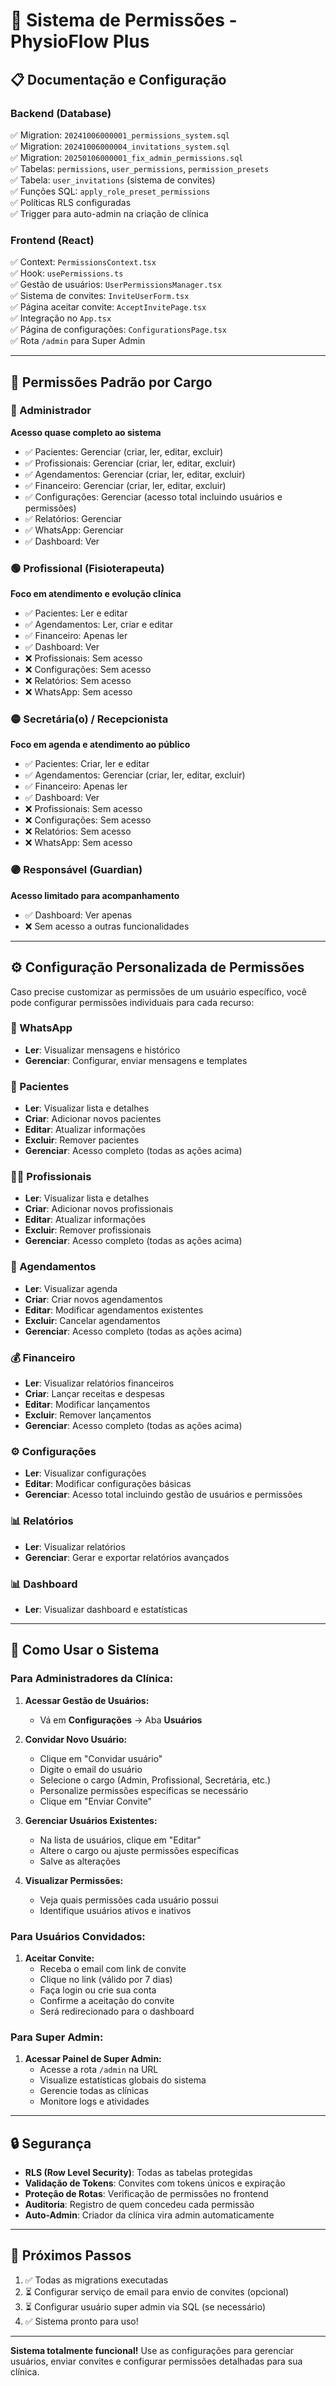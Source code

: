 # 🔐 Sistema de Permissões - PhysioFlow Plus

## 📋 Documentação e Configuração

### Backend (Database)
✅ Migration: `20241006000001_permissions_system.sql`  
✅ Migration: `20241006000004_invitations_system.sql`  
✅ Migration: `20250106000001_fix_admin_permissions.sql`  
✅ Tabelas: `permissions`, `user_permissions`, `permission_presets`  
✅ Tabela: `user_invitations` (sistema de convites)  
✅ Funções SQL: `apply_role_preset_permissions`  
✅ Políticas RLS configuradas  
✅ Trigger para auto-admin na criação de clínica

### Frontend (React)
✅ Context: `PermissionsContext.tsx`  
✅ Hook: `usePermissions.ts`  
✅ Gestão de usuários: `UserPermissionsManager.tsx`  
✅ Sistema de convites: `InviteUserForm.tsx`  
✅ Página aceitar convite: `AcceptInvitePage.tsx`  
✅ Integração no `App.tsx`  
✅ Página de configurações: `ConfigurationsPage.tsx`  
✅ Rota `/admin` para Super Admin

---

## 👥 Permissões Padrão por Cargo

### 🔵 Administrador
**Acesso quase completo ao sistema**

- ✅ Pacientes: Gerenciar (criar, ler, editar, excluir)
- ✅ Profissionais: Gerenciar (criar, ler, editar, excluir)
- ✅ Agendamentos: Gerenciar (criar, ler, editar, excluir)
- ✅ Financeiro: Gerenciar (criar, ler, editar, excluir)
- ✅ Configurações: Gerenciar (acesso total incluindo usuários e permissões)
- ✅ Relatórios: Gerenciar
- ✅ WhatsApp: Gerenciar
- ✅ Dashboard: Ver

### 🟢 Profissional (Fisioterapeuta)
**Foco em atendimento e evolução clínica**

- ✅ Pacientes: Ler e editar
- ✅ Agendamentos: Ler, criar e editar
- ✅ Financeiro: Apenas ler
- ✅ Dashboard: Ver
- ❌ Profissionais: Sem acesso
- ❌ Configurações: Sem acesso
- ❌ Relatórios: Sem acesso
- ❌ WhatsApp: Sem acesso

### 🟡 Secretária(o) / Recepcionista
**Foco em agenda e atendimento ao público**

- ✅ Pacientes: Criar, ler e editar
- ✅ Agendamentos: Gerenciar (criar, ler, editar, excluir)
- ✅ Financeiro: Apenas ler
- ✅ Dashboard: Ver
- ❌ Profissionais: Sem acesso
- ❌ Configurações: Sem acesso
- ❌ Relatórios: Sem acesso
- ❌ WhatsApp: Sem acesso

### 🟣 Responsável (Guardian)
**Acesso limitado para acompanhamento**

- ✅ Dashboard: Ver apenas
- ❌ Sem acesso a outras funcionalidades

---

## ⚙️ Configuração Personalizada de Permissões

Caso precise customizar as permissões de um usuário específico, você pode configurar permissões individuais para cada recurso:

### 📱 WhatsApp
- **Ler**: Visualizar mensagens e histórico
- **Gerenciar**: Configurar, enviar mensagens e templates

### 👤 Pacientes
- **Ler**: Visualizar lista e detalhes
- **Criar**: Adicionar novos pacientes
- **Editar**: Atualizar informações
- **Excluir**: Remover pacientes
- **Gerenciar**: Acesso completo (todas as ações acima)

### 👨‍⚕️ Profissionais
- **Ler**: Visualizar lista e detalhes
- **Criar**: Adicionar novos profissionais
- **Editar**: Atualizar informações
- **Excluir**: Remover profissionais
- **Gerenciar**: Acesso completo (todas as ações acima)

### 📅 Agendamentos
- **Ler**: Visualizar agenda
- **Criar**: Criar novos agendamentos
- **Editar**: Modificar agendamentos existentes
- **Excluir**: Cancelar agendamentos
- **Gerenciar**: Acesso completo (todas as ações acima)

### 💰 Financeiro
- **Ler**: Visualizar relatórios financeiros
- **Criar**: Lançar receitas e despesas
- **Editar**: Modificar lançamentos
- **Excluir**: Remover lançamentos
- **Gerenciar**: Acesso completo (todas as ações acima)

### ⚙️ Configurações
- **Ler**: Visualizar configurações
- **Editar**: Modificar configurações básicas
- **Gerenciar**: Acesso total incluindo gestão de usuários e permissões

### 📊 Relatórios
- **Ler**: Visualizar relatórios
- **Gerenciar**: Gerar e exportar relatórios avançados

### 📊 Dashboard
- **Ler**: Visualizar dashboard e estatísticas

---

## 🚀 Como Usar o Sistema

### Para Administradores da Clínica:

1. **Acessar Gestão de Usuários:**
   - Vá em **Configurações** → Aba **Usuários**

2. **Convidar Novo Usuário:**
   - Clique em "Convidar usuário"
   - Digite o email do usuário
   - Selecione o cargo (Admin, Profissional, Secretária, etc.)
   - Personalize permissões específicas se necessário
   - Clique em "Enviar Convite"

3. **Gerenciar Usuários Existentes:**
   - Na lista de usuários, clique em "Editar"
   - Altere o cargo ou ajuste permissões específicas
   - Salve as alterações

4. **Visualizar Permissões:**
   - Veja quais permissões cada usuário possui
   - Identifique usuários ativos e inativos

### Para Usuários Convidados:

1. **Aceitar Convite:**
   - Receba o email com link de convite
   - Clique no link (válido por 7 dias)
   - Faça login ou crie sua conta
   - Confirme a aceitação do convite
   - Será redirecionado para o dashboard

### Para Super Admin:

1. **Acessar Painel de Super Admin:**
   - Acesse a rota `/admin` na URL
   - Visualize estatísticas globais do sistema
   - Gerencie todas as clínicas
   - Monitore logs e atividades

---

## 🔒 Segurança

- **RLS (Row Level Security)**: Todas as tabelas protegidas
- **Validação de Tokens**: Convites com tokens únicos e expiração
- **Proteção de Rotas**: Verificação de permissões no frontend
- **Auditoria**: Registro de quem concedeu cada permissão
- **Auto-Admin**: Criador da clínica vira admin automaticamente

---

## 📧 Próximos Passos

1. ✅ Todas as migrations executadas
2. ⏳ Configurar serviço de email para envio de convites (opcional)
3. ⏳ Configurar usuário super admin via SQL (se necessário)
4. ✅ Sistema pronto para uso!

---

**Sistema totalmente funcional!** Use as configurações para gerenciar usuários, enviar convites e configurar permissões detalhadas para sua clínica.
